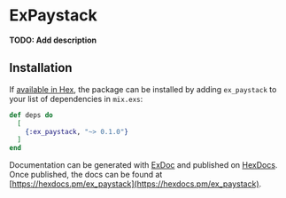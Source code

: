 # ExPaystack

**TODO: Add description**

## Installation

If [available in Hex](https://hex.pm/docs/publish), the package can be installed
by adding `ex_paystack` to your list of dependencies in `mix.exs`:

```elixir
def deps do
  [
    {:ex_paystack, "~> 0.1.0"}
  ]
end
```

Documentation can be generated with [ExDoc](https://github.com/elixir-lang/ex_doc)
and published on [HexDocs](https://hexdocs.pm). Once published, the docs can
be found at [https://hexdocs.pm/ex_paystack](https://hexdocs.pm/ex_paystack).

